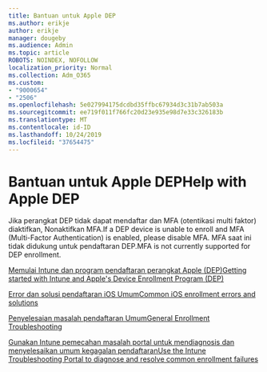 ```yaml
---
title: Bantuan untuk Apple DEP
ms.author: erikje
author: erikje
manager: dougeby
ms.audience: Admin
ms.topic: article
ROBOTS: NOINDEX, NOFOLLOW
localization_priority: Normal
ms.collection: Adm_O365
ms.custom:
- "9000654"
- "2506"
ms.openlocfilehash: 5e027994175dcdbd35ffbc67934d3c31b7ab503a
ms.sourcegitcommit: ee719f011f766fc20d23e935e98d7e33c326183b
ms.translationtype: MT
ms.contentlocale: id-ID
ms.lasthandoff: 10/24/2019
ms.locfileid: "37654475"
---
```

# <a name="help-with-apple-dep"></a><span data-ttu-id="051e5-102">Bantuan untuk Apple DEP</span><span class="sxs-lookup"><span data-stu-id="051e5-102">Help with Apple DEP</span></span>

<span data-ttu-id="051e5-103">Jika perangkat DEP tidak dapat mendaftar dan MFA (otentikasi multi faktor) diaktifkan, Nonaktifkan MFA.</span><span class="sxs-lookup"><span data-stu-id="051e5-103">If a DEP device is unable to enroll and MFA (Multi-Factor Authentication) is enabled, please disable MFA.</span></span> <span data-ttu-id="051e5-104">MFA saat ini tidak didukung untuk pendaftaran DEP.</span><span class="sxs-lookup"><span data-stu-id="051e5-104">MFA is not currently supported for DEP enrollment.</span></span>

[<span data-ttu-id="051e5-105">Memulai Intune dan program pendaftaran perangkat Apple (DEP)</span><span class="sxs-lookup"><span data-stu-id="051e5-105">Getting started with Intune and Apple's Device Enrollment Program (DEP)</span></span>](https://docs.microsoft.com/intune/enrollment/device-enrollment-program-enroll-ios)

[<span data-ttu-id="051e5-106">Error dan solusi pendaftaran iOS Umum</span><span class="sxs-lookup"><span data-stu-id="051e5-106">Common iOS enrollment errors and solutions</span></span>](https://docs.microsoft.com/intune/enrollment/troubleshoot-ios-enrollment-errors)

[<span data-ttu-id="051e5-107">Penyelesaian masalah pendaftaran Umum</span><span class="sxs-lookup"><span data-stu-id="051e5-107">General Enrollment Troubleshooting</span></span>](https://docs.microsoft.com/intune/enrollment/troubleshoot-device-enrollment-in-intune)

[<span data-ttu-id="051e5-108">Gunakan Intune pemecahan masalah portal untuk mendiagnosis dan menyelesaikan umum kegagalan pendaftaran</span><span class="sxs-lookup"><span data-stu-id="051e5-108">Use the Intune Troubleshooting Portal to diagnose and resolve common enrollment failures</span></span>](https://docs.microsoft.com/intune/fundamentals/help-desk-operators)


